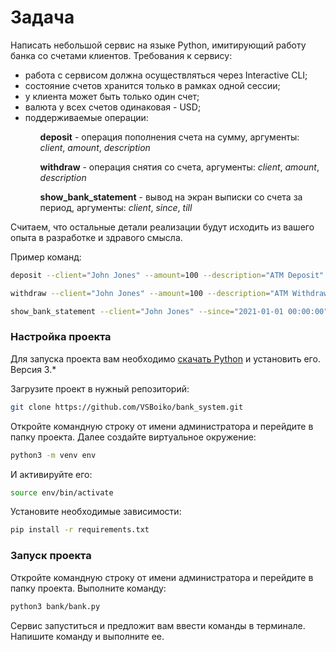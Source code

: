 # Задача

Написать небольшой сервис на языке Python, имитирующий работу банка со счетами клиентов.
Требования к сервису:
<ul>
<li>работа с сервисом должна осуществляться через Interactive CLI;</li> 
<li>состояние счетов хранится только в рамках одной сессии;</li> 
<li>у клиента может быть только один счет;</li> 
<li>валюта у всех счетов одинаковая - USD;</li> 
<li>поддерживаемые операции:
<ol>

**deposit** - операция пополнения счета на сумму, аргументы: _client_, _amount_, _description_

**withdraw** - операция снятия со счета, аргументы: _client_, _amount_, _description_
    
**show_bank_statement** - вывод на экран выписки со счета за период, аргументы: _client_, _since_, _till_
</ol>
</li>
</ul>
Считаем, что остальные детали реализации будут исходить из вашего опыта в разработке и
здравого смысла.

Пример команд:
```bash
deposit --client="John Jones" --amount=100 --description="ATM Deposit"

withdraw --client="John Jones" --amount=100 --description="ATM Withdrawal"

show_bank_statement --client="John Jones" --since="2021-01-01 00:00:00" --till="2021-02-01 00:00:00"
```

### Настройка проекта

Для запуска проекта вам необходимо [скачать Python](https://www.python.org/downloads/) и установить его. Версия 3.*

Загрузите проект в нужный репозиторий:

```bash
git clone https://github.com/VSBoiko/bank_system.git
```

Откройте командную строку от имени администратора и перейдите в папку проекта. Далее создайте виртуальное окружение:

```bash
python3 -m venv env
```

И активируйте его:
```bash
source env/bin/activate
```

Установите необходимые зависимости:
```bash
pip install -r requirements.txt
```

### Запуск проекта
Откройте командную строку от имени администратора и перейдите в папку проекта. Выполните команду:
```bash
python3 bank/bank.py
```

Сервис запуститься и предложит вам ввести команды в терминале. Напишите команду и выполните ее.